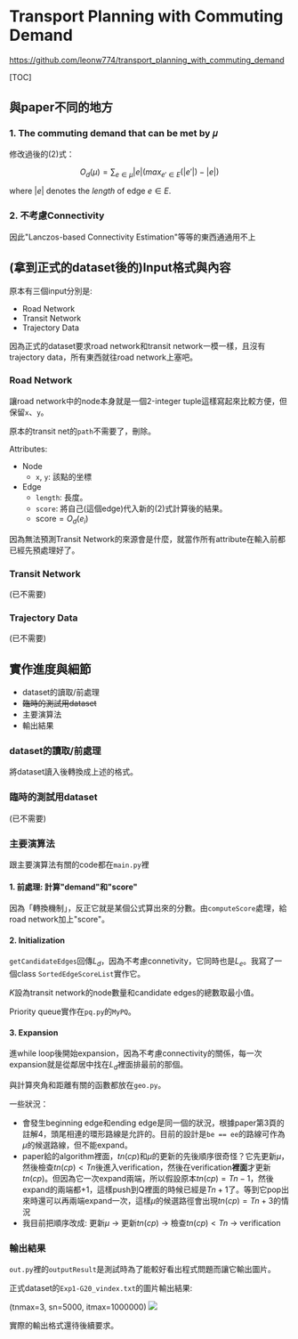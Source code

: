 # Transport Planning with Commuting Demand

https://github.com/leonw774/transport_planning_with_commuting_demand

[TOC]

## 與paper不同的地方

### 1. The commuting demand that can be met by 𝜇

修改過後的(2)式：

$$ O_d(\mu) = \sum_{e \in \mu} |e| (max_{e' \in E}(|e'|) - |e|) 
$$

where $|e|$ denotes the *length* of edge $e \in E$.

### 2. 不考慮Connectivity

因此"Lanczos-based Connectivity Estimation"等等的東西通通用不上

## (拿到正式的dataset後的)Input格式與內容

原本有三個input分別是:
- Road Network
- Transit Network
- Trajectory Data

因為正式的dataset要求road network和transit network一模一樣，且沒有trajectory data，所有東西就往road network上塞吧。

### Road Network

讓road network中的node本身就是一個2-integer tuple這樣寫起來比較方便，但保留`x`、`y`。

原本的transit net的`path`不需要了，刪除。

Attributes:
- Node
  - `x`, `y`: 該點的坐標
- Edge
  - `length`: 長度。
  - `score`: 將自己(這個edge)代入新的(2)式計算後的結果。
  - $\text{score} = O_d(e_i)$

因為無法預測Transit Network的來源會是什麼，就當作所有attribute在輸入前都已經先預處理好了。

### Transit Network

(已不需要)

### Trajectory Data

(已不需要)

## 實作進度與細節

- dataset的讀取/前處理
- ~~臨時的測試用dataset~~
- 主要演算法
- 輸出結果

### dataset的讀取/前處理

將dataset讀入後轉換成上述的格式。

### 臨時的測試用dataset

(已不需要)

### 主要演算法

跟主要演算法有關的code都在`main.py`裡

#### 1. 前處理: 計算"demand"和"score"

因為「轉換機制」，反正它就是某個公式算出來的分數。由`computeScore`處理，給road network加上"score"。

#### 2. Initialization

`getCandidateEdges`回傳$L_d$，因為不考慮connetivity，它同時也是$L_e$。我寫了一個class `SortedEdgeScoreList`實作它。

$K$設為transit network的node數量和candidate edges的總數取最小值。

Priority queue實作在`pq.py`的`MyPQ`。

#### 3. Expansion

進while loop後開始expansion，因為不考慮connectivity的關係，每一次expansion就是從鄰居中找在$L_d$裡面排最前的那個。

與計算夾角和距離有關的函數都放在`geo.py`。

一些狀況：
- 會發生beginning edge和ending edge是同一個的狀況，根據paper第3頁的註解4，頭尾相連的環形路線是允許的。目前的設計是`be == ee`的路線可作為$\mu$的候選路線，但不能expand。
- paper給的algorithm裡面，$tn(cp)$和$\mu$的更新的先後順序很奇怪？它先更新$\mu$，然後檢查$tn(cp) < Tn$後進入verification，然後在verification**裡面**才更新$tn(cp)$。但因為它一次expand兩端，所以假設原本$tn(cp) = Tn-1$，然後expand的兩端都+1，這樣push到Q裡面的時候已經是$Tn+1$了。等到它pop出來時還可以再兩端expand一次，這樣$\mu$的候選路徑會出現$tn(cp) = Tn+3$的情況
- 我目前把順序改成: 更新$\mu$ -> 更新$tn(cp)$ -> 檢查$tn(cp) < Tn$ -> verification

### 輸出結果

`out.py`裡的`outputResult`是測試時為了能較好看出程式問題而讓它輸出圖片。

正式dataset的`Exp1-G20_vindex.txt`的圖片輸出結果:

(tnmax=3, sn=5000, itmax=1000000)
![](https://i.imgur.com/QYazSgH.png)

實際的輸出格式還待後續要求。